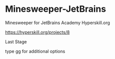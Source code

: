 # Minesweeper-JetBrains
Minesweeper for JetBrains Academy Hyperskill.org

https://hyperskill.org/projects/8

Last Stage

type gg for additional options

